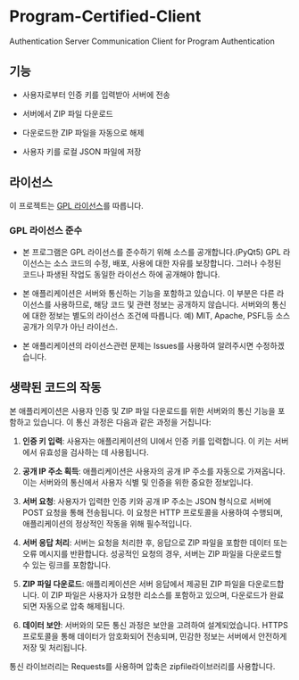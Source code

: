 # Program-Certified-Client
Authentication Server Communication Client for Program Authentication

## 기능
- 사용자로부터 인증 키를 입력받아 서버에 전송
  
- 서버에서 ZIP 파일 다운로드
  
- 다운로드한 ZIP 파일을 자동으로 해제
  
- 사용자 키를 로컬 JSON 파일에 저장

## 라이선스
이 프로젝트는 [GPL 라이선스](https://www.gnu.org/licenses/gpl-3.0.html)를 따릅니다. 

### GPL 라이선스 준수
- 본 프로그램은 GPL 라이선스를 준수하기 위해 소스를 공개합니다.(PyQt5)
  GPL 라이선스는 소스 코드의 수정, 배포, 사용에 대한 자유를 보장합니다. 그러나 수정된 코드나 파생된 작업도 동일한 라이선스 하에 공개해야 합니다.
  
- 본 애플리케이션은 서버와 통신하는 기능을 포함하고 있습니다. 이 부분은 다른 라이선스를 사용하므로, 해당 코드 및 관련 정보는 공개하지 않습니다.
서버와의 통신에 대한 정보는 별도의 라이선스 조건에 따릅니다. 예) MIT, Apache, PSFL등 소스공개가 의무가 아닌 라이선스.

- 본 애플리케이션의 라이선스관련 문제는 Issues를 사용하여 알려주시면 수정하겠습니다.

## 생략된 코드의 작동

본 애플리케이션은 사용자 인증 및 ZIP 파일 다운로드를 위한 서버와의 통신 기능을 포함하고 있습니다. 이 통신 과정은 다음과 같은 과정을 거칩니다:

1. **인증 키 입력**: 사용자는 애플리케이션의 UI에서 인증 키를 입력합니다. 이 키는 서버에서 유효성을 검사하는 데 사용됩니다.

2. **공개 IP 주소 획득**: 애플리케이션은 사용자의 공개 IP 주소를 자동으로 가져옵니다. 이는 서버와의 통신에서 사용자 식별 및 인증을 위한 중요한 정보입니다.

3. **서버 요청**: 사용자가 입력한 인증 키와 공개 IP 주소는 JSON 형식으로 서버에 POST 요청을 통해 전송됩니다. 이 요청은 HTTP 프로토콜을 사용하여 수행되며, 애플리케이션의 정상적인 작동을 위해 필수적입니다.

4. **서버 응답 처리**: 서버는 요청을 처리한 후, 응답으로 ZIP 파일을 포함한 데이터 또는 오류 메시지를 반환합니다. 성공적인 요청의 경우, 서버는 ZIP 파일을 다운로드할 수 있는 링크를 포함합니다.

5. **ZIP 파일 다운로드**: 애플리케이션은 서버 응답에서 제공된 ZIP 파일을 다운로드합니다. 이 ZIP 파일은 사용자가 요청한 리소스를 포함하고 있으며, 다운로드가 완료되면 자동으로 압축 해제됩니다.

6. **데이터 보안**: 서버와의 모든 통신 과정은 보안을 고려하여 설계되었습니다. HTTPS 프로토콜을 통해 데이터가 암호화되어 전송되며, 민감한 정보는 서버에서 안전하게 저장 및 처리됩니다.

통신 라이브러리는 Requests를 사용하며 압축은 zipfile라이브러리를 사용합니다.
